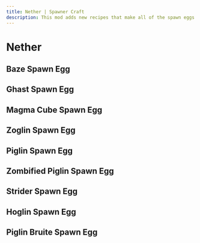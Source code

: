 ```yaml
---
title: Nether | Spawner Craft
description: This mod adds new recipes that make all of the spawn eggs craftable. Use the eggs to customize your mob spawner!
---
```


# Nether

## Baze Spawn Egg

<ShapedRecipe
a1="" b1="blaze_rod" c1=""
a2="blaze_powder" b2="egg" c2="blaze_powder"
a3="" b3="gold_ingot" c3=""
output="blaze_spawn_egg"/>

## Ghast Spawn Egg

<ShapedRecipe
a1="" b1="ghast_tear" c1=""
a2="fire_charge" b2="egg" c2="fire_charge"
a3="" b3="gold_ingot" c3=""
output="ghast_spawn_egg"/>

## Magma Cube Spawn Egg

<ShapedRecipe
a1="" b1="magma_block" c1=""
a2="magma_block" b2="egg" c2="magma_block"
a3="" b3="gold_ingot" c3=""
output="magma_cube_spawn_egg"/>

## Zoglin Spawn Egg

<ShapelessRecipe
:ingredients="['hoglin_spawn_egg', 'zombie_spawn_egg']"
output="zoglin_spawn_egg"
:count="2"/>

## Piglin Spawn Egg

<ShapedRecipe
a1="pig_spawn_egg" b1="" c1=""
a2="gold_ingot" b2="" c2=""
a3="" b3="" c3=""
output="piglin_spawn_egg"/>

## Zombified Piglin Spawn Egg

<ShapelessRecipe
:ingredients="['piglin_spawn_egg', 'zombie_spawn_egg']"
output="zombified_piglin_spawn_egg"/>

## Strider Spawn Egg

<ShapedRecipe
a1="" b1="lava_bucket" c1=""
a2="string" b2="egg" c2="string"
a3="" b3="gold_ingot" c3=""
output="strider_spawn_egg"/>

## Hoglin Spawn Egg

<ShapedRecipe
a1="" b1="bone" c1=""
a2="porkchop" b2="egg" c2="porkchop"
a3="" b3="gold_ingot" c3=""
output="hoglin_spawn_egg"/>

## Piglin Bruite Spawn Egg

<ShapedRecipe
a1="" b1="golden_axe" c1=""
a2="gold_ingot" b2="piglin_spawn_egg" c2="gold_ingot"
a3="" b3="gold_block" c3=""
output="piglin_brute_spawn_egg"/>
